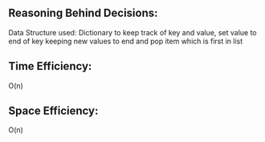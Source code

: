 
## Reasoning Behind Decisions:
Data Structure used: Dictionary to keep track of key and value, set value to end of key keeping new values to end and pop item which is first in list 
## Time Efficiency:
O(n)
## Space Efficiency:
O(n)